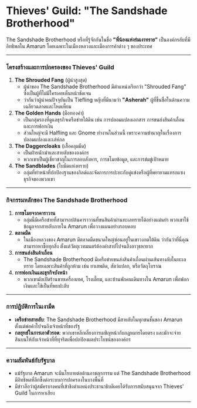 # Thieves' Guild: "The Sandshade Brotherhood" 

The Sandshade Brotherhood หรือที่รู้จักกันในชื่อ **"พี่น้องแห่งร่มเงาทราย"** เป็นองค์กรลับที่มีอิทธิพลใน Amarun โดยเฉพาะในเมืองหลวงและเมืองการค้าต่าง ๆ ของประเทศ

---

### **โครงสร้างและการปกครองของ Thieves' Guild** 

1. **The Shrouded Fang** (ผู้นำสูงสุด)  
   * ผู้นำของ The Sandshade Brotherhood มีตำแหน่งเรียกว่า "Shrouded Fang" ซึ่งเป็นผู้ที่ไม่มีใครเคยเห็นหน้าชัดเจน  
   * ว่ากันว่าผู้นำคนปัจจุบันเป็น Tiefling หญิงที่มีนามว่า **"Asherah"** ผู้ที่ขึ้นชื่อในด้านความเฉลียวฉลาดและโหดเหี้ยม  
2. **The Golden Hands** (มือทองคำ)  
   * เป็นกลุ่มรองที่ดูแลธุรกิจเครือข่ายใต้ดิน เช่น การปลอมแปลงเอกสาร การขนส่งสินค้าเถื่อน และการฟอกเงิน  
   * ส่วนใหญ่จะมี Halfling และ Gnome ทำงานในส่วนนี้ เพราะความชำนาญในเรื่องการปลอมแปลงและเล่ห์กล  
3. **The Daggercloaks** (เสื้อคลุมมีด)  
   * เป็นฝ่ายนักฆ่าและสายลับขององค์กร  
   * พวกเขาเป็นผู้เชี่ยวชาญในการลอบสังหาร, การขโมยข้อมูล, และการข่มขู่เป้าหมาย  
4. **The Sandblades** (ใบมีดแห่งทราย)  
   * กลุ่มที่ทำหน้าที่ปกป้องฐานของกิลด์และจัดการการปะทะกับคู่แข่งหรือผู้ที่พยายามแทรกแซงธุรกิจของพวกเขา

---

### **กิจกรรมหลักของ The Sandshade Brotherhood** 

1. **การขโมยจากคาราวาน**  
   * กลุ่มนี้มีเครือข่ายที่สามารถปล้นคาราวานที่ขนสินค้าผ่านทะเลทรายได้อย่างแม่นยำ พวกเขาใช้ข้อมูลจากสายลับภายใน Amarun เพื่อวางแผนอย่างรอบคอบ  
2. **ตลาดมืด**  
   * ในเมืองหลวงของ Amarun มีตลาดมืดขนาดใหญ่ซ่อนอยู่ในเขาวงกตใต้ดิน ว่ากันว่าที่นี่คุณสามารถหาซื้อทุกสิ่ง ตั้งแต่วัตถุเวทมนตร์ต้องคำสาปไปจนถึงอาวุธหายาก  
3. **การขนส่งสินค้าเถื่อน**  
   * The Sandshade Brotherhood มีเครือข่ายขนส่งสินค้าเถื่อนผ่านเส้นทางลับในทะเลทราย โดยเฉพาะสินค้าที่ถูกห้าม เช่น ยาเสพติด, สัตว์แปลก, หรือวัตถุโบราณ  
4. **การฟอกเงินและธุรกิจบังหน้า**  
   * พวกเขามักเปิดร้านขายเครื่องเทศ, โรงเตี๊ยม, และบ้านพักคนเดินทางใน Amarun เพื่อฟอกเงินและใช้เป็นที่พบปะลับ

---

### **การปฏิบัติการในเงามืด** 

* **เครือข่ายสายลับ**: The Sandshade Brotherhood มีสายลับในทุกชนชั้นของ Amarun ตั้งแต่พ่อค้าไปจนถึงเจ้าหน้าที่ของรัฐ  
* **กลยุทธ์ในการเอาตัวรอด**: พวกเขาหลีกเลี่ยงการเผชิญหน้ากับกฎหมายโดยตรง และมักจะจ่ายสินบนให้กับเจ้าหน้าที่ที่ทุจริตเพื่อปกป้องผลประโยชน์ขององค์กร

---

### **ความสัมพันธ์กับรัฐบาล** 

* แม้รัฐบาล Amarun จะมีนโยบายต่อต้านอาชญากรรม แต่ The Sandshade Brotherhood มีอิทธิพลที่ลึกซึ้งต่อระบบการปกครองในบางพื้นที่  
* มีข่าวลือว่าผู้สมัครบางคนที่เข้าชิงตำแหน่งประธานาธิบดีเคยได้รับการสนับสนุนจาก Thieves' Guild ในการหาเสียง

---